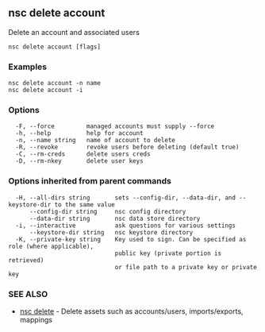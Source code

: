 ## nsc delete account

Delete an account and associated users

```
nsc delete account [flags]
```

### Examples

```
nsc delete account -n name
nsc delete account -i

```

### Options

```
  -F, --force         managed accounts must supply --force
  -h, --help          help for account
  -n, --name string   name of account to delete
  -R, --revoke        revoke users before deleting (default true)
  -C, --rm-creds      delete users creds
  -D, --rm-nkey       delete user keys
```

### Options inherited from parent commands

```
  -H, --all-dirs string       sets --config-dir, --data-dir, and --keystore-dir to the same value
      --config-dir string     nsc config directory
      --data-dir string       nsc data store directory
  -i, --interactive           ask questions for various settings
      --keystore-dir string   nsc keystore directory
  -K, --private-key string    Key used to sign. Can be specified as role (where applicable),
                              public key (private portion is retrieved)
                              or file path to a private key or private key 
```

### SEE ALSO

* [nsc delete](nsc_delete.md)	 - Delete assets such as accounts/users, imports/exports, mappings

